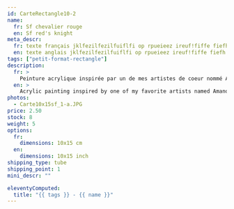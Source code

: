 ```yaml
---
id: CarteRectangle10-2
name: 
  fr: Sf chevalier rouge
  en: Sf red's knight
meta_descr:
  fr: texte français jklfezilfezilfuiflfi op rpueieez ireuf!fiffe fiefh hfhslfhsfh dfhds fdsfdsifdshfids
  en: texte anglais jklfezilfezilfuiflfi op rpueieez ireuf!fiffe fiefh hfhslfhsfh dfhds fdsfdsifdshfids
tags: ["petit-format-rectangle"]
description: 
  fr: > 
    Peinture acrylique inspirée par un de mes artistes de coeur nommé Amano Yoshitaka, en apposant les traits de ce couple à l'encre de chine, contrastant avec le fond coloré. 
  en: >
    Acrylic painting inspired by one of my favorite artists named Amano Yoshitaka, applying the features of this couple in Indian ink, contrasting with the colored background.
photos:
  - Carte10x15sf_1-a.JPG
price: 2.50
stock: 8
weight: 5
options:
  fr:
    dimensions: 10x15 cm
  en:
    dimensions: 10x15 inch
shipping_type: tube
shipping_point: 1 
mini_descr: ""

eleventyComputed:
  title: "{{ tags }} - {{ name }}"
---
```

